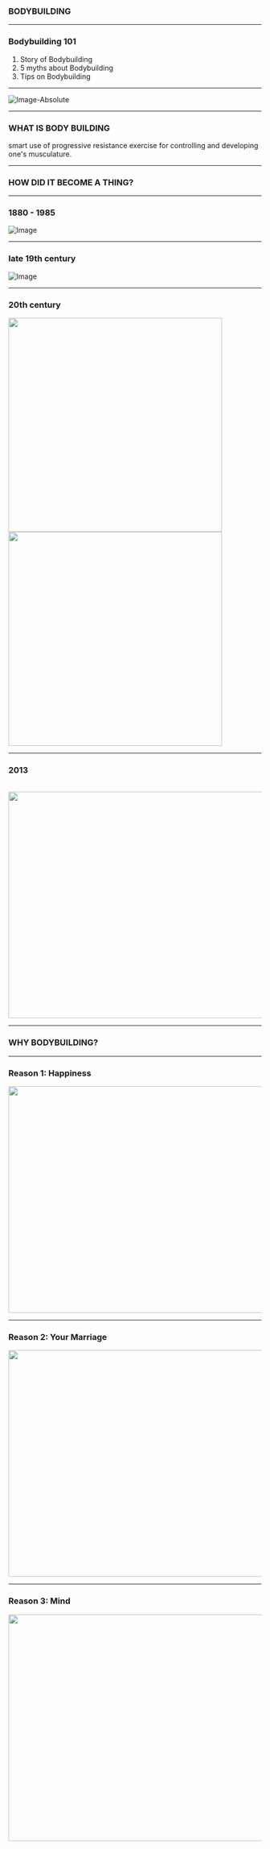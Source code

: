 ### BODYBUILDING 
---

### Bodybuilding 101
1. Story of Bodybuilding <!-- .element: class="fragment" -->
2. 5 myths about Bodybuilding <!-- .element: class="fragment" -->
3. Tips on Bodybuilding <!-- .element: class="fragment" -->

---

![Image-Absolute](https://www.funnypica.com/wp-content/uploads/2015/06/Funny-Bodybuilding-Pictures-29-570x499.jpg)

---

### WHAT IS BODY BUILDING
smart use of progressive resistance exercise for controlling and developing one's musculature. <!-- .element: class="fragment" -->

---

### HOW DID IT BECOME A THING?

---

### 1880 - 1985

![Image](https://s-media-cache-ak0.pinimg.com/originals/7b/a6/be/7ba6befa1bf409c7de3604b4ca62a09d.png)

---

### late 19th century

![Image](https://wolfandiron.com/wp-content/uploads/2014/07/Eugene-Sandow-Perfect-Male-Form.jpg)

---

### 20th century

<img src="http://www.borntoworkout.com/wp-content/uploads/2015/12/Arnold-Schwarzenegger-Body.jpg" width="425"/> <!-- .element: class="fragment" --> <img src="https://images.moviepilot.com/image/upload/c_fill,h_470,q_auto:good,w_620/j3wfh1duwzmabjkhsfal.jpg" width="425"/> <!-- .element: class="fragment" -->

---

### 2013
<br>
<img src="http://strivingforfreedom.com/wp-content/uploads/2014/04/captainamerica.jpg" width="600" height="450"/> <!-- .element: class="fragment" -->

---

### WHY BODYBUILDING?

---

### Reason 1: Happiness
<img src="https://www.drugs.com/images/pills/nlm/004068315.jpg" width="700" height="450"> <!-- .element: class="fragment" --> 

---

### Reason 2: Your Marriage
<img src="http://i717.photobucket.com/albums/ww173/prestonjjrtr/Funny/CarDrivesRock.gif" width="700" height="450"> <!-- .element: class="fragment" --> 

---

### Reason 3: Mind
<img src="https://bretcontreras.com/wp-content/uploads/giphy.gif" width="700" height="450"> <!-- .element: class="fragment" -->

